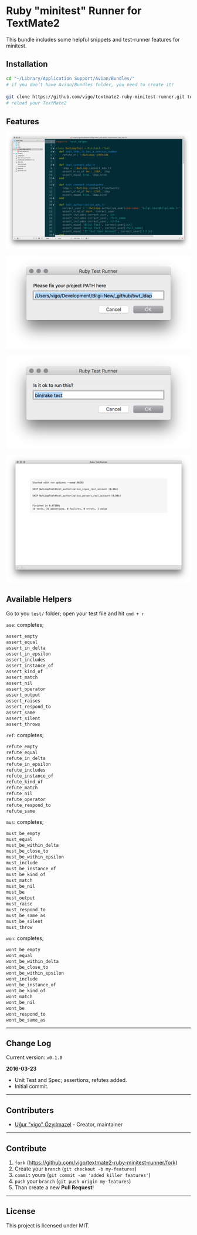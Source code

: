 # Ruby "minitest" Runner for TextMate2

This bundle includes some helpful snippets and test-runner features
for minitest.

## Installation

```bash
cd "~/Library/Application Support/Avian/Bundles/"
# if you don’t have Avian/Bundles folder, you need to create it!

git clone https://github.com/vigo/textmate2-ruby-minitest-runner.git textmate2-ruby-minitest-runner.tmbundle
# reload your TextMate2
```

## Features

![Open Test File](Screenshots/tm2-rmr-open-test-file.png)

![Select root path](Screenshots/tm2-rmr-select-root-path.png)

![Choose runner](Screenshots/tm2-rmr-choose-runner.png)

![Test result](Screenshots/tm2-rmr-test-result.png)


## Available Helpers

Go to you `test/` folder; open your test file and hit `cmd + r`


`ase`: completes;

    assert_empty
    assert_equal
    assert_in_delta
    assert_in_epsilon
    assert_includes
    assert_instance_of
    assert_kind_of
    assert_match
    assert_nil
    assert_operator
    assert_output
    assert_raises
    assert_respond_to
    assert_same
    assert_silent
    assert_throws

`ref`: completes;

    refute_empty
    refute_equal
    refute_in_delta
    refute_in_epsilon
    refute_includes
    refute_instance_of
    refute_kind_of
    refute_match
    refute_nil
    refute_operator
    refute_respond_to
    refute_same

`mus`: completes;

    must_be_empty
    must_equal
    must_be_within_delta
    must_be_close_to
    must_be_within_epsilon
    must_include
    must_be_instance_of
    must_be_kind_of
    must_match
    must_be_nil
    must_be
    must_output
    must_raise
    must_respond_to
    must_be_same_as
    must_be_silent
    must_throw

`won`: completes;

    wont_be_empty
    wont_equal
    wont_be_within_delta
    wont_be_close_to
    wont_be_within_epsilon
    wont_include
    wont_be_instance_of
    wont_be_kind_of
    wont_match
    wont_be_nil
    wont_be
    wont_respond_to
    wont_be_same_as

***

## Change Log

Current version: `v0.1.0`

**2016-03-23**

* Unit Test and Spec; assertions, refutes added.
* Initial commit.

***

## Contributers

* [Uğur "vigo" Özyılmazel](https://github.com/vigo) - Creator, maintainer

***

## Contribute

1. `fork` (https://github.com/vigo/textmate2-ruby-minitest-runner/fork)
2. Create your `branch` (`git checkout -b my-features`)
3. `commit` yours (`git commit -am 'added killer features'`)
4. `push` your `branch` (`git push origin my-features`)
5. Than create a new **Pull Request**!


***

## License

This project is licensed under MIT.